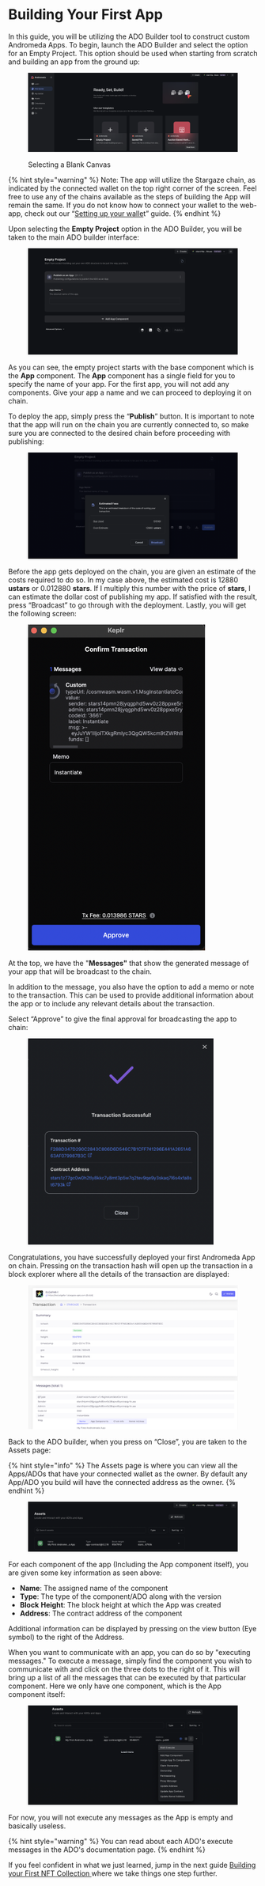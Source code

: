 # Building Your First App

In this guide, you will be utilizing the ADO Builder tool to construct custom Andromeda Apps. To begin, launch the ADO Builder and select the option for an Empty Project. This option should be used when starting from scratch and building an app from the ground up:

<figure><img src="../../.gitbook/assets/Screen Shot 2024-03-14 at 5.04.53 PM 1.png" alt=""><figcaption><p>Selecting a Blank Canvas</p></figcaption></figure>

{% hint style="warning" %}
Note: The app will utilize the Stargaze chain, as indicated by the connected wallet on the top right corner of the screen. Feel free to use any of the chains available as the steps of building the App will remain the same. If you do not know how to connect your wallet to the web-app, check out our “[Setting up your walle](../setting-up-your-wallet.md)t” guide.
{% endhint %}

Upon selecting the **Empty Project** option in the ADO Builder, you will be taken to the main ADO builder interface:

<figure><img src="../../.gitbook/assets/Screen Shot 2024-03-14 at 5.07.22 PM.png" alt=""><figcaption></figcaption></figure>

As you can see, the empty project starts with the base component which is the **App** component. The **App** component has a single field for you to specify the name of your app. For the first app, you will not add any components. Give your app a name and we can proceed to deploying it on chain.&#x20;

To deploy the app, simply press the “**Publish**” button. It is important to note that the app will run on the chain you are currently connected to, so make sure you are connected to the desired chain before proceeding with publishing:

<figure><img src="../../.gitbook/assets/Screen Shot 2024-03-14 at 5.09.46 PM.png" alt=""><figcaption></figcaption></figure>

Before the app gets deployed on the chain, you are given an estimate of the costs required to do so. In my case above, the estimated cost is 12880 **ustars** or 0.012880 **stars**. If I multiply this number with the price of **stars**, I can estimate the dollar cost of publishing my app. If satisfied with the result, press “Broadcast” to go through with the deployment. Lastly, you will get the following screen:

<figure><img src="../../.gitbook/assets/Screen Shot 2024-03-14 at 5.12.38 PM.png" alt="" width="358"><figcaption></figcaption></figure>

At the top, we have the "**Messages"** that show the generated message of your app that will be broadcast to the chain.

In addition to the message, you also have the option to add a memo or note to the transaction. This can be used to provide additional information about the app or to include any relevant details about the transaction.

Select “Approve” to give the final approval for broadcasting the app to chain:

<figure><img src="../../.gitbook/assets/Screen Shot 2024-03-14 at 5.14.51 PM.png" alt="" width="375"><figcaption></figcaption></figure>

Congratulations, you have successfully deployed your first Andromeda App on chain. Pressing on the transaction hash will open up the transaction in a block explorer where all the details of the transaction are displayed:

<figure><img src="../../.gitbook/assets/Screen Shot 2024-03-14 at 5.17.09 PM.png" alt=""><figcaption></figcaption></figure>

Back to the ADO builder, when you press on “Close”, you are taken to the Assets page:

{% hint style="info" %}
The Assets page is where you can view all the Apps/ADOs that have your connected wallet as the owner. By default any App/ADO you build will have the connected address as the owner.&#x20;
{% endhint %}

<figure><img src="../../.gitbook/assets/Screen Shot 2024-03-14 at 5.19.33 PM.png" alt=""><figcaption></figcaption></figure>

For each component of the app (Including the App component itself), you are given some key information as seen above:

* **Name**: The assigned name of the component
* **Type**: The type of the component/ADO along with the version
* **Block** **Height**: The block height at which the App was created
* **Address**: The contract address of the component

Additional information can be displayed by pressing on the view button (Eye symbol) to the right of the Address.

When you want to communicate with an app, you can do so by "executing messages." To execute a message, simply find the component you wish to communicate with and click on the three dots to the right of it. This will bring up a list of all the messages that can be executed by that particular component. Here we only have one component, which is the App component itself:

<figure><img src="../../.gitbook/assets/Screen Shot 2024-03-14 at 5.31.05 PM.png" alt=""><figcaption></figcaption></figure>

For now, you will not execute any messages as the App is empty and basically useless.

{% hint style="warning" %}
You can read about each ADO's execute messages in the ADO's documentation page.&#x20;
{% endhint %}

If you feel confident in what we just learned, jump in the next guide [Building your First NFT Collection ](building-your-first-nft-collection.md)where we take things one step further.
